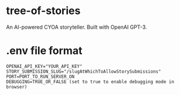 # tree-of-stories
An AI-powered CYOA storyteller.
Built with OpenAI GPT-3.

# .env file format
```
OPENAI_API_KEY="YOUR_API_KEY"
STORY_SUBMISSION_SLUG="/slugAtWhichToAllowStorySubmissions"
PORT=PORT_TO_RUN_SERVER_ON
DEBUGGING=TRUE_OR_FALSE (set to true to enable debugging mode in browser)
```